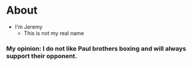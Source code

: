 # About
- I'm Jeremy
  - This is not my real name
  
### My opinion: I do not like Paul brothers boxing and will always support their opponent.

<!---
jeremywuworldwidesimtan/jeremywuworldwidesimtan is a ✨ special ✨ repository because its `README.md` (this file) appears on your GitHub profile.
You can click the Preview link to take a look at your changes.
--->
